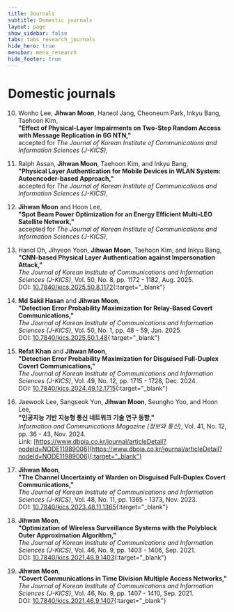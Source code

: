 ```yaml
---
title: Journals
subtitle: Domestic journals
layout: page
show_sidebar: false
tabs: tabs_research_journals
hide_hero: true
menubar: menu_research
hide_footer: true
---
```


# Domestic journals

10. Wonho Lee, __Jihwan Moon__, Haneol Jang, Cheoneum Park, Inkyu Bang, Taehoon Kim,        
__"Effect of Physical-Layer Impairments on Two-Step Random Access with Message Replication in 6G NTN,"__     
accepted for _The Journal of Korean Institute of Communications and Information Sciences (J-KICS)_,     

9. Ralph Assan, __Jihwan Moon__, Taehoon Kim, and Inkyu Bang,        
__"Physical Layer Authentication for Mobile Devices in WLAN System: Autoencoder-based Approach,"__     
accepted for _The Journal of Korean Institute of Communications and Information Sciences (J-KICS)_,     

8. __Jihwan Moon__ and Hoon Lee,        
__"Spot Beam Power Optimization for an Energy Efficient Multi-LEO Satellite Network,"__     
accepted for _The Journal of Korean Institute of Communications and Information Sciences (J-KICS)_,     

7. Hanol Oh, Jihyeon Yoon, __Jihwan Moon__, Taehoon Kim, and Inkyu Bang,        
__"CNN-based Physical Layer Authentication against Impersonation Attack,"__     
_The Journal of Korean Institute of Communications and Information Sciences (J-KICS)_, Vol. 50, No. 8, pp. 1172 - 1182, Aug. 2025.      
DOI: [10.7840/kics.2025.50.8.1172](https://doi.org/10.7840/kics.2025.50.8.1172){:target="_blank"}      

6. __Md Sakil Hasan__ and __Jihwan Moon__,        
__"Detection Error Probability Maximization for Relay-Based Covert Communications,"__     
_The Journal of Korean Institute of Communications and Information Sciences (J-KICS)_, Vol. 50, No. 1, pp. 48 - 59, Jan. 2025.      
DOI: [10.7840/kics.2025.50.1.48](https://doi.org/10.7840/kics.2025.50.1.48){:target="_blank"}      

5. __Refat Khan__ and __Jihwan Moon__,        
__"Detection Error Probability Maximization for Disguised Full-Duplex Covert Communications,"__     
_The Journal of Korean Institute of Communications and Information Sciences (J-KICS)_, Vol. 49, No. 12, pp. 1715 - 1728, Dec. 2024.        
DOI: [10.7840/kics.2024.49.12.1715](https://doi.org/10.7840/kics.2024.49.12.1715){:target="_blank"}      

4. Jaewook Lee, Sangseok Yun, __Jihwan Moon__, Seungho Yoo, and Hoon Lee,        
__"인공지능 기반 지능형 통신 네트워크 기술 연구 동향,"__     
_Information and Communications Magazine (정보와 통신)_, Vol. 41, No. 12, pp. 36 - 43, Nov. 2024.        
Link: [https://www.dbpia.co.kr/journal/articleDetail?nodeId=NODE11989006](https://www.dbpia.co.kr/journal/articleDetail?nodeId=NODE11989006){:target="_blank"}      

3. __Jihwan Moon__,        
__"The Channel Uncertainty of Warden on Disguised Full-Duplex Covert Communications,"__     
_The Journal of Korean Institute of Communications and Information Sciences (J-KICS)_, Vol. 48, No. 11, pp. 1365 - 1373, Nov. 2023.        
DOI: [10.7840/kics.2023.48.11.1365](http://doi.org/10.7840/kics.2023.48.11.1365){:target="_blank"}      

2. __Jihwan Moon__,        
__"Optimization of Wireless Surveillance Systems with the Polyblock Outer Approximation Algorithm,"__     
_The Journal of Korean Institute of Communications and Information Sciences (J-KICS)_, Vol. 46, No. 9, pp. 1403 - 1406, Sep. 2021.      
DOI: [10.7840/kics.2021.46.9.1403](http://doi.org/10.7840/kics.2021.46.9.1403){:target="_blank"}  

1. __Jihwan Moon__,        
__"Covert Communications in Time Division Multiple Access Networks,"__     
_The Journal of Korean Institute of Communications and Information Sciences (J-KICS)_, Vol. 46, No. 9, pp. 1407 - 1410, Sep. 2021.      
DOI: [10.7840/kics.2021.46.9.1407](http://doi.org/10.7840/kics.2021.46.9.1407){:target="_blank"}  
